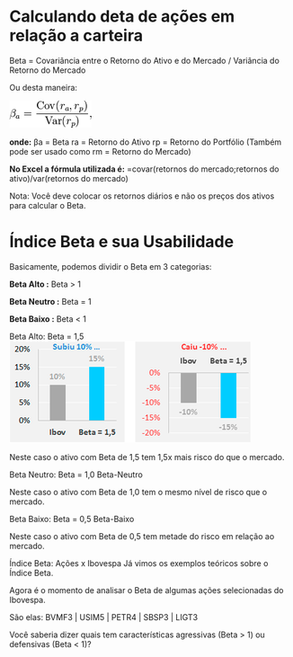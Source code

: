 # Calculando deta de ações em relação a carteira

Beta = Covariância entre o Retorno do Ativo e do Mercado / Variância do Retorno do Mercado

Ou desta maneira:

![Formula](https://github.com/alissonf216/Calculando-beta-de-acoes-de-uma-carteira/blob/master/formula-beta.png)

<b>onde:</b>
βa = Beta
ra = Retorno do Ativo
rp = Retorno do Portfólio (Também pode ser usado como rm = Retorno do Mercado)

<b>No Excel a fórmula utilizada é:</b>
=covar(retornos do mercado;retornos do ativo)/var(retornos do mercado)

Nota: Você deve colocar os retornos diários e não os preços dos ativos para calcular o Beta.

# Índice Beta e sua Usabilidade
Basicamente, podemos dividir o Beta em 3 categorias:

<b>Beta Alto :</b> Beta > 1

<b>Beta Neutro :</b> Beta = 1

<b>Beta Baixo :</b> Beta < 1

Beta Alto: Beta = 1,5
![Beta alto](https://github.com/alissonf216/Calculando-beta-de-acoes-de-uma-carteira/blob/master/Beta-Alto.png)

Neste caso o ativo com Beta de 1,5 tem 1,5x mais risco do que o mercado.

Beta Neutro: Beta = 1,0
Beta-Neutro

Neste caso o ativo com Beta de 1,0 tem o mesmo nível de risco que o mercado.

Beta Baixo: Beta = 0,5
Beta-Baixo

Neste caso o ativo com Beta de 0,5 tem metade do risco em relação ao mercado.

Índice Beta: Ações x Ibovespa
Já vimos os exemplos teóricos sobre o Índice Beta.

Agora é o momento de analisar o Beta de algumas ações selecionadas do Ibovespa.

São elas: BVMF3 | USIM5 | PETR4 | SBSP3 | LIGT3

Você saberia dizer quais tem características agressivas (Beta > 1) ou defensivas (Beta < 1)?
